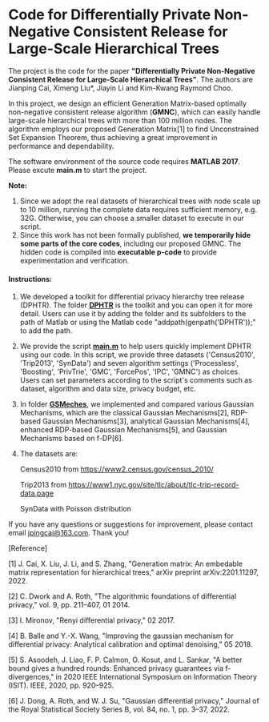 # Code for Differentially Private Non-Negative Consistent Release for Large-Scale Hierarchical Trees

The project is the code for the paper **"Differentially Private Non-Negative Consistent Release for Large-Scale Hierarchical Trees"**. The authors are Jianping Cai, Ximeng Liu*, Jiayin Li and Kim-Kwang Raymond Choo.

In this project, we design an efficient Generation Matrix-based optimally non-negative consistent release algorithm (**GMNC**), which can easily handle large-scale hierarchical trees with more than $100$ million nodes. The algorithm employs our proposed Generation Matrix[1] to find Unconstrained Set Expansion Theorem, thus achieving a great improvement in performance and dependability.

The software environment of the source code requires **MATLAB 2017**. Please excute **main.m** to start the project.

**Note:** 
1. Since we adopt the real datasets of hierarchical trees with node scale up to 10 million, running the complete data requires sufficient memory, e.g. 32G. Otherwise, you can choose a smaller dataset to execute in our script.
2. Since this work has not been formally published, **we temporarily hide some parts of the core codes**, including our proposed GMNC. The hidden code is compiled into **executable p-code** to provide experimentation and verification.

#### Instructions:

1. We developed a toolkit for differential privacy hierarchy tree release (DPHTR). The folder [**DPHTR**](https://github.com/imcjp/DPHTR/tree/main/DPHTR) is the toolkit and you can open it for more detail. Users can use it by adding the folder and its subfolders to the path of Matlab or using the Matlab code "addpath(genpath('DPHTR'));" to add the path.
2. We provide the script [**main.m**](https://github.com/imcjp/DPHTR/blob/main/main.m) to help users quickly implement DPHTR using our code. In this script, we provide three datasets ('Census2010', 'Trip2013', 'SynData') and seven algorithm settings ('Processless', 'Boosting', 'PrivTrie', 'GMC', 'ForcePos', 'IPC', 'GMNC') as choices. Users can set parameters according to the script's comments such as dataset, algorithm and data size, privacy budget, etc.
3. In folder [**GSMeches**](https://github.com/imcjp/DPHTR/tree/main/GSMeches), we implemented and compared various Gaussian Mechanisms, which are the classical Gaussian Mechanisms[2], RDP-based Gaussian Mechanisms[3], analytical Gaussian Mechanisms[4], enhanced RDP-based Gaussian Mechanisms[5], and Gaussian Mechanisms based on f-DP[6].
4. The datasets are:

    Census2010 from https://www2.census.gov/census_2010/
    
    Trip2013 from https://www1.nyc.gov/site/tlc/about/tlc-trip-record-data.page
    
    SynData with Poisson distribution

If you have any questions or suggestions for improvement, please contact email jpingcai@163.com. Thank you!

[Reference]

[1] J. Cai, X. Liu, J. Li, and S. Zhang, "Generation matrix: An embedable matrix representation for hierarchical trees," arXiv preprint arXiv:2201.11297, 2022.

[2] C. Dwork and A. Roth, "The algorithmic foundations of differential privacy," vol. 9, pp. 211–407, 01 2014.

[3] I. Mironov, "Renyi differential privacy," 02 2017.

[4] B. Balle and Y.-X. Wang, "Improving the gaussian mechanism for differential privacy: Analytical calibration and optimal denoising," 05 2018.

[5] S. Asoodeh, J. Liao, F. P. Calmon, O. Kosut, and L. Sankar, "A better bound gives a hundred rounds: Enhanced privacy guarantees via f-divergences," in 2020 IEEE International Symposium on Information Theory (ISIT). IEEE, 2020, pp. 920–925.

[6]  J. Dong, A. Roth, and W. J. Su, "Gaussian differential privacy," Journal of the Royal Statistical Society Series B, vol. 84, no. 1, pp. 3–37, 2022.
